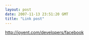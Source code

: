 ```yaml
---
layout: post
date: 2007-11-13 23:51:20 GMT
title: "Link post"
---
```

<http://joyent.com/developers/facebook>

